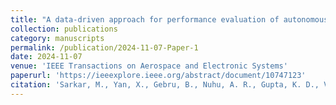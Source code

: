```yaml
---
title: "A data-driven approach for performance evaluation of autonomous evtols"
collection: publications
category: manuscripts
permalink: /publication/2024-11-07-Paper-1
date: 2024-11-07
venue: 'IEEE Transactions on Aerospace and Electronic Systems'
paperurl: 'https://ieeexplore.ieee.org/abstract/document/10747123'
citation: 'Sarkar, M., Yan, X., Gebru, B., Nuhu, A. R., Gupta, K. D., Vamvoudakis, K. G., & Homaifar, A. (2024). A data-driven approach for performance evaluation of autonomous evtols. IEEE Transactions on Aerospace and Electronic Systems.'
---
```

